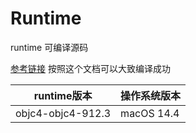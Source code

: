 # Runtime
runtime 可编译源码

[参考链接](https://juejin.cn/post/7140911696045932580)
按照这个文档可以大致编译成功

|  runtime版本 | 操作系统版本 |
| ----------- | ----------- |
| objc4-objc4-912.3 | macOS 14.4 |
